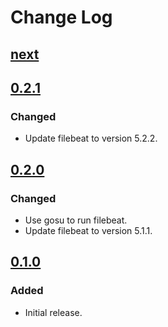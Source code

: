 # Change Log

## [next]

## [0.2.1]

### Changed
- Update filebeat to version 5.2.2.

## [0.2.0]

### Changed
- Use gosu to run filebeat.
- Update filebeat to version 5.1.1.

## [0.1.0]

### Added
- Initial release.

[next]: https://github.com/dst-academy/docker-filebeat/compare/v0.2.1...HEAD
[0.2.1]: https://github.com/dst-academy/docker-filebeat/compare/v0.2.0...v0.2.1
[0.2.0]: https://github.com/dst-academy/docker-filebeat/compare/v0.1.0...v0.2.0
[0.1.0]: https://github.com/dst-academy/docker-filebeat/compare/a37233a8301a6e532057157f8ed5ae78f909fa54...v0.1.0
